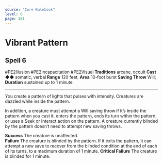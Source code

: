 ```yaml
---
source: "Core Rulebook"
level: 6
page: 381
---
```


# Vibrant Pattern
## Spell 6
#PE2Illusion #PE2Incapacitation #PE2Visual 
**Traditions** arcane, occult
**Cast** ◆◆ somatic, verbal
**Range** 120 feet; **Area** 10-foot burst
**Saving Throw** Will; **Duration** sustained up to 1 minute

-----
You create a pattern of lights that pulses with intensity. Creatures are dazzled while inside the pattern.

In addition, a creature must attempt a Will saving throw if it’s inside the pattern when you cast it, enters the pattern, ends its turn within the pattern, or uses a Seek or Interact action on the pattern. A creature currently blinded by the pattern doesn’t need to attempt new saving throws.  

**Success** The creature is unaffected.  
**Failure** The creature is blinded by the pattern. If it exits the pattern, it can attempt a new save to recover from the blinded condition at the end of each of its turns, to a maximum duration of 1 minute. 
**Critical Failure** The creature is blinded for 1 minute.